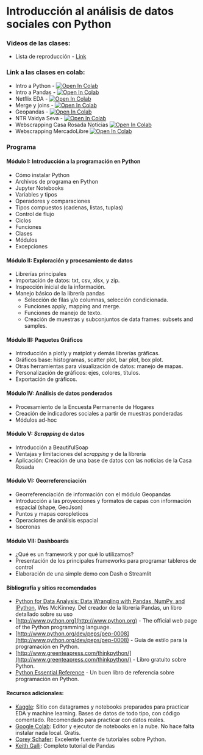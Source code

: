 # Introducción al análisis de datos sociales con Python

### Videos de las clases: 

- Lista de reproducción - [Link](https://youtube.com/playlist?list=PLizG_Dj-QCrez54JuIIPT_CmxhrVIGF1c)

### Link a las clases en colab:

- Intro a Python - [![Open In Colab](https://colab.research.google.com/assets/colab-badge.svg)](https://colab.research.google.com/github/matog/Flacso_ciencia_de_datos_python_2022/blob/main/Clase1/0%20-%20Introduccion%20a%20Python.ipynb)
- Intro a Pandas - [![Open In Colab](https://colab.research.google.com/assets/colab-badge.svg)](https://colab.research.google.com/github/matog/Flacso_ciencia_de_datos_python_2022/blob/main/Clase2/1%20-%20Introducción%20a%20pandas.ipynb)
- Netflix EDA - [![Open In Colab](https://colab.research.google.com/assets/colab-badge.svg)](https://colab.research.google.com/github/matog/Flacso_ciencia_de_datos_python_2022/blob/main/Clase3/3%20-%20Netflix_EDA.ipynb)
- Merge y joins - [![Open In Colab](https://colab.research.google.com/assets/colab-badge.svg)](https://colab.research.google.com/github/matog/Flacso_ciencia_de_datos_python_2022/blob/main/Clase3/4%20-%20Merge%20y%20Join.ipynb)
- Geopandas - [![Open In Colab](https://colab.research.google.com/assets/colab-badge.svg)](https://colab.research.google.com/github/matog/Flacso_ciencia_de_datos_python_2022/blob/main/Clase4/5%20-%20GIS.ipynb)
- NTR Vaidya Seva - [![Open In Colab](https://colab.research.google.com/assets/colab-badge.svg)](https://colab.research.google.com/github/matog/Flacso_ciencia_de_datos_python_2022/blob/main/Clase5/6-NTR%20Vaidya%20Seva.ipynb)
- Webscrapping Casa Rosada Noticias [![Open In Colab](https://colab.research.google.com/assets/colab-badge.svg)](https://colab.research.google.com/github/matog/Flacso_ciencia_de_datos_python_2022/blob/main/Clase6/webscrapping.ipynb)
- Webscrapping MercadoLibre [![Open In Colab](https://colab.research.google.com/assets/colab-badge.svg)](https://colab.research.google.com/github/matog/Flacso_ciencia_de_datos_python_2022/blob/main/Clase7/MercadoLibre.ipynb)

### Programa
#### Módulo I: Introducción a la programación en Python
- Cómo instalar Python
- Archivos de programa en Python
- Jupyter Notebooks
- Variables y tipos
- Operadores y comparaciones
- Tipos compuestos (cadenas, listas, tuplas)
- Control de flujo
- Ciclos
- Funciones
- Clases
- Módulos
- Excepciones
  
####  Módulo II: Exploración y procesamiento de datos
  
- Librerías principales
- Importación de datos: txt, csv, xlsx, y zip.
- Inspección inicial de la información.
- Manejo básico de la librería pandas
	- Selección de filas y/o columnas, selección condicionada.
  	- Funciones apply, mapping and merge.
  	- Funciones de manejo de texto.
	- Creación de muestras y subconjuntos de data frames: subsets and samples.

#### Módulo III: Paquetes Gráficos  
- Introducción a plotly y matplot y demás librerías gráficas.
- Gráficos base: histogramas, scatter plot, bar plot, box plot.
- Otras herramientas para visualización de datos: manejo de mapas.
- Personalización de gráficos: ejes, colores, títulos.
- Exportación de gráficos.

#### Módulo IV: Análisis de datos ponderados
- Procesamiento de la Encuesta Permanente de Hogares
- Creación de indicadores sociales a partir de muestras ponderadas
- Módulos ad-hoc

#### Módulo V: _Scrapping_ de datos
- Introducción a BeautifulSoap
- Ventajas y limitaciones del _scrapping_ y de la librería
- Aplicación: Creación de una base de datos con las noticias de la Casa Rosada

#### Módulo VI: Georreferenciación
- Georreferenciación de información con el módulo Geopandas
- Introducción a las proyecciones y formatos de capas con información espacial (shape, GeoJson)
- Puntos y mapas coropleticos
- Operaciones de análisis espacial
- Isocronas

#### Módulo VII: Dashboards
- ¿Qué es un framework y por qué lo utilizamos?
- Presentación de los principales frameworks para programar tableros de control
- Elaboración de una simple demo con Dash o Streamlit


#### Bibliografía y sitios recomendados
- [Python for Data Analysis: Data Wrangling with Pandas, NumPy, and IPython](https://wesmckinney.com/book/), Wes McKinney. Del creador de la librería Pandas, un libro detallado sobre su uso
- [http://www.python.org](http://www.python.org) - The official web page of the Python programming language.
- [http://www.python.org/dev/peps/pep-0008](http://www.python.org/dev/peps/pep-0008) - Guía de estilo para la programación en Python. 
- [http://www.greenteapress.com/thinkpython/](http://www.greenteapress.com/thinkpython/) - Libro gratuito sobre Python.
- [Python Essential Reference](http://www.amazon.com/Python-Essential-Reference-4th-Edition/dp/0672329786) - Un buen libro de referencia sobre programación en Python.

#### Recursos adicionales:

- [Kaggle](https://www.kaggle.com/):  Sitio con datagrames y notebooks preparados para practicar EDA y machine learning. Bases de datos de todo tipo, con código comentado. Recomendado para practicar con datos reales.
- [Google Colab](https://colab.research.google.com): Editor y ejecutor de notebooks en la nube. No hace falta instalar nada local. Gratis.
- [Corey Schafer](https://www.youtube.com/c/Coreyms/playlists): Excelente fuente de tutoriales sobre Python.
- [Keith Galli](https://www.youtube.com/watch?v=vmEHCJofslg&t=13s): Completo tutorial de Pandas
